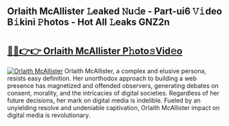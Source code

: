 ## Orlaith McAllister 𝙻eaked 𝙽u𝚍e - Part-ui6 𝚅𝚒deo B𝚒kini 𝙿hotos - Hot All 𝙻eaks GNZ2n

# <h2><a href="http://ld6ppx.urlbe.top/?page=Orlaith+McAllister">🔗🔗👉👉 Orlaith McAllister P𝚑oto𝚜Vid𝚎o</a></h2>

[![Orlaith McAllister](https://i.imgur.com/eBuTRDB.gif)](http://ld6ppx.urlbe.top/?page=Orlaith+McAllister)
Orlaith McAllister, a complex and elusive persona, resists easy definition. Her unorthodox approach to building a web presence has magnetized and offended observers, generating debates on consent, morality, and the intricacies of digital societies. Regardless of her future decisions, her mark on digital media is indelible. Fueled by an unyielding resolve and undeniable captivation, Orlaith McAllister impact on digital media is revolutionary.
